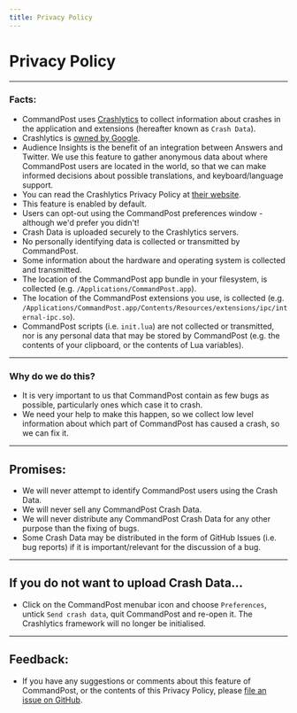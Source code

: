 ```yaml
---
title: Privacy Policy
---
```


# Privacy Policy

---

### Facts:
* CommandPost uses [Crashlytics](https://fabric.io) to collect information about crashes in the application and extensions (hereafter known as `Crash Data`).
* Crashlytics is [owned by Google](https://fabric.io/blog/fabric-joins-google).
* Audience Insights is the benefit of an integration between Answers and Twitter. We use this feature to gather anonymous data about where CommandPost users are located in the world, so that we can make informed decisions about possible translations, and keyboard/language support.
* You can read the Crashlytics Privacy Policy at [their website](http://try.crashlytics.com/terms/).
* This feature is enabled by default.
* Users can opt-out using the CommandPost preferences window - although we'd prefer you didn't!
* Crash Data is uploaded securely to the Crashlytics servers.
* No personally identifying data is collected or transmitted by CommandPost.
* Some information about the hardware and operating system is collected and transmitted.
* The location of the CommandPost app bundle in your filesystem, is collected (e.g. `/Applications/CommandPost.app`).
* The location of the CommandPost extensions you use, is collected (e.g. `/Applications/CommandPost.app/Contents/Resources/extensions/ipc/internal-ipc.so`).
* CommandPost scripts (i.e. `init.lua`) are not collected or transmitted, nor is any personal data that may be stored by CommandPost (e.g. the contents of your clipboard, or the contents of Lua variables).

---

### Why do we do this?
* It is very important to us that CommandPost contain as few bugs as possible, particularly ones which case it to crash.
* We need your help to make this happen, so we collect low level information about which part of CommandPost has caused a crash, so we can fix it.

---

## Promises:
* We will never attempt to identify CommandPost users using the Crash Data.
* We will never sell any CommandPost Crash Data.
* We will never distribute any CommandPost Crash Data for any other purpose than the fixing of bugs.
* Some Crash Data may be distributed in the form of GitHub Issues (i.e. bug reports) if it is important/relevant for the discussion of a bug.

---

## If you do not want to upload Crash Data...
* Click on the CommandPost menubar icon and choose `Preferences`, untick `Send crash data`, quit CommandPost and re-open it. The Crashlytics framework will no longer be initialised.

---

## Feedback:
* If you have any suggestions or comments about this feature of CommandPost, or the contents of this Privacy Policy, please [file an issue on GitHub](https://github.com/CommandPost/CommandPost/issues).
